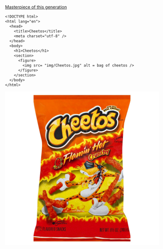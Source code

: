 [Masterpiece of this generation](https://www.youtube.com/watch?v=bjwgt1kRqEU "Masterpiece of this Generation")

~~~~
<!DOCTYPE html>
<html lang="en">
  <head>
    <title>Cheetos</title>
    <meta charset="utf-8" />
  </head>
  <body>
    <h1>Cheetos</h1>
    <section>
      <figure>
        <img src= "img/Cheetos.jpg" alt = bag of cheetos />
      </figure>
    </section>
  </body>
</html>
~~~~
![bag of cheetos](img/Cheetos.jpg "Delichos Cheetos")
